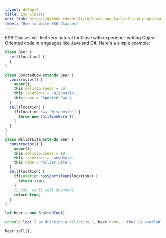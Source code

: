 ```yaml
---
layout: default
title: ES6 Classes
edit_link: https://github.com/driftyco/learn-angular2/edit/gh-pages/es6/classes/index.md
tweet: "How to write ES6 Classes"
---
```


ES6 Classes will feel very natural for those with experience writing Object-Oriented code in languages like Java and C#. Here's a simple example:

```javascript
class Beer {
  sell(location) {
  }
}

class SpottedCow extends Beer {
  constructor() {
    super();
    this.deliciousness = 50;
    this.locations = 'Wisconsin';
    this.name = 'Spotted Cow';
  }
  sell(location) {
    if(location !== 'Wisconsin') {
      throw new JailTimeError();
    }
  }
}

class MillerLite extends Beer {
  constructor() {
    super();
    this.deliciousness = 10;
    this.locations = 'anywhere';
    this.name = 'Miller Lite';
  }
  sell(location) {
    if(Location.hasSportsTeam(location)) {
      return true;
    }
    // Enh, we'll sell anywhere
    return true;
  }
}

let beer = new SpottedCow();

console.log('I am drinking a delicious ', beer.name, ' that is available ', beer.locations);

beer.sell();
```
